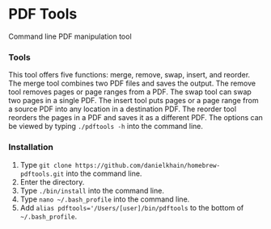 # PDF Tools
Command line PDF manipulation tool

### Tools
This tool offers five functions: merge, remove, swap, insert, and reorder. The merge tool combines two PDF files and saves the output. The remove tool removes pages or page ranges from a PDF. The swap tool can swap two pages in a single PDF. The insert tool puts pages or a page range from a source PDF into any location in a destination PDF. The reorder tool reorders the pages in a PDF and saves it as a different PDF. The options can be viewed by typing `./pdftools -h` into the command line.

### Installation
1. Type `git clone https://github.com/danielkhain/homebrew-pdftools.git` into the command line.
2. Enter the directory.
3. Type `./bin/install` into the command line.
4. Type `nano ~/.bash_profile` into the command line.
5. Add `alias pdftools='/Users/[user]/bin/pdftools` to the bottom of `~/.bash_profile`.
